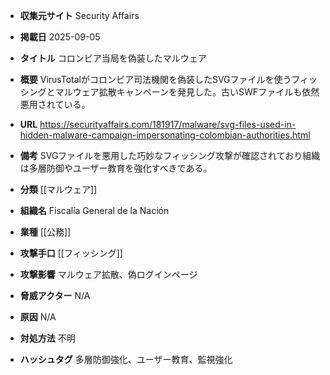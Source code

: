 - **収集元サイト**
Security Affairs

- **掲載日**
2025-09-05

- **タイトル**
コロンビア当局を偽装したマルウェア

- **概要**
VirusTotalがコロンビア司法機関を偽装したSVGファイルを使うフィッシングとマルウェア拡散キャンペーンを発見した。古いSWFファイルも依然悪用されている。

- **URL**
https://securityaffairs.com/181917/malware/svg-files-used-in-hidden-malware-campaign-impersonating-colombian-authorities.html

- **備考**
SVGファイルを悪用した巧妙なフィッシング攻撃が確認されており組織は多層防御やユーザー教育を強化すべきである。

- **分類**
[[マルウェア]]

- **組織名**
Fiscalía General de la Nación

- **業種**
[[公務]]

- **攻撃手口**
[[フィッシング]]

- **攻撃影響**
マルウェア拡散、偽ログインページ

- **脅威アクター**
N/A

- **原因**
N/A

- **対処方法**
不明

- **ハッシュタグ**
多層防御強化、ユーザー教育、監視強化
